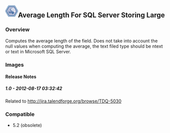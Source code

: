 ## <img src='./logo.jpg' width='40' height='40'>Average Length For SQL Server Storing Large

### Overview
Computes the average length of the field. Does not take into account the null values when computing the average, the text filed type should be ntext or text in Microsoft SQL Server.
### Images




#### Release Notes

##### 1.0 - 2012-08-17 03:32:42
Related to http://jira.talendforge.org/browse/TDQ-5030
### Compatible
 -  5.2 (obsolete)